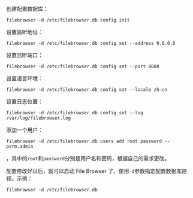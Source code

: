 创建配置数据库：

```
filebrowser -d /etc/filebrowser.db config init
```

设置监听地址：

```
filebrowser -d /etc/filebrowser.db config set --address 0.0.0.0
```

设置监听端口：

```
filebrowser -d /etc/filebrowser.db config set --port 8088
```

设置语言环境：

```
filebrowser -d /etc/filebrowser.db config set --locale zh-cn
```

设置日志位置：

```
filebrowser -d /etc/filebrowser.db config set --log /var/log/filebrowser.log
```

添加一个用户：

```
filebrowser -d /etc/filebrowser.db users add root password --perm.admin
```

，其中的`root`和`password`分别是用户名和密码，根据自己的需求更改。



配置修改好以后，就可以启动 File Browser 了，使用`-d`参数指定配置数据库路径。示例：

```
filebrowser -d /etc/filebrowser.db
```


